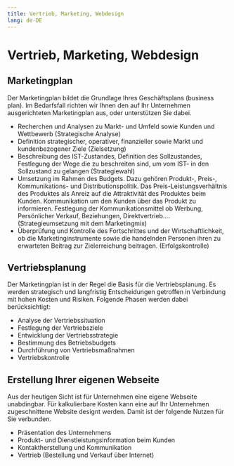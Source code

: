 ```yaml
---
title: Vertrieb, Marketing, Webdesign
lang: de-DE
---
```


# Vertrieb, Marketing, Webdesign

## Marketingplan

Der Marketingplan bildet die Grundlage Ihres Geschäftsplans (business plan). Im Bedarfsfall richten wir Ihnen den auf Ihr Unternehmen ausgerichteten Marketingplan aus, oder unterstützen Sie dabei.

- Recherchen und Analysen zu Markt- und Umfeld sowie Kunden und Wettbewerb (Strategische Analyse)
- Definition strategischer, operativer, finanzieller sowie Markt und kundenbezogener Ziele (Zielsetzung)
- Beschreibung des IST-Zustandes, Definition des Sollzustandes, Festlegung der Wege die zu  beschreiten sind, um vom IST- in den Sollzustand zu gelangen (Strategiewahl)
- Umsetzung im Rahmen des Budgets. Dazu gehören Produkt-, Preis-, Kommunikations- und Distributionspolitik. Das Preis-Leistungsverhältnis des Produktes als Anreiz auf die Attraktivität des Produktes beim Kunden. Kommunikation um den Kunden über das Produkt zu informieren. Festlegung der Kommunikationsmittel ob Werbung, Persönlicher Verkauf, Beziehungen, Direktvertrieb…. (Strategieumsetzung mit dem Marketingmix)
- Überprüfung und Kontrolle des Fortschrittes und der Wirtschaftlichkeit, ob die Marketinginstrumente sowie die handelnden Personen ihren zu erwarteten Beitrag zur Zielerreichung beitragen. (Erfolgskontrolle)

## Vertriebsplanung

Der Marketingplan ist in der Regel die Basis für die Vertriebsplanung. Es werden strategisch und langfristig Entscheidungen getroffen in Verbindung mit hohen Kosten und Risiken. Folgende Phasen werden dabei berücksichtigt:

- Analyse der Vertriebssituation
- Festlegung der Vertriebsziele
- Entwicklung der Vertriebsstrategie
- Bestimmung des Betriebsbudgets
- Durchführung von Vertriebsmaßnahmen
- Vertriebskontrolle

## Erstellung Ihrer eigenen Webseite

Aus der heutigen Sicht ist für Unternehmen eine eigene Webseite unabdingbar. Für kalkulierbare Kosten kann eine auf Ihr Unternehmen zugeschnittene Website designt werden. Damit ist der folgende Nutzen für Sie verbunden.

- Präsentation des Unternehmens
- Produkt- und Dienstleistungsinformation beim Kunden
- Kontaktherstellung und Kommunikation
- Vertrieb (Bestellung und Verkauf über Internet)
